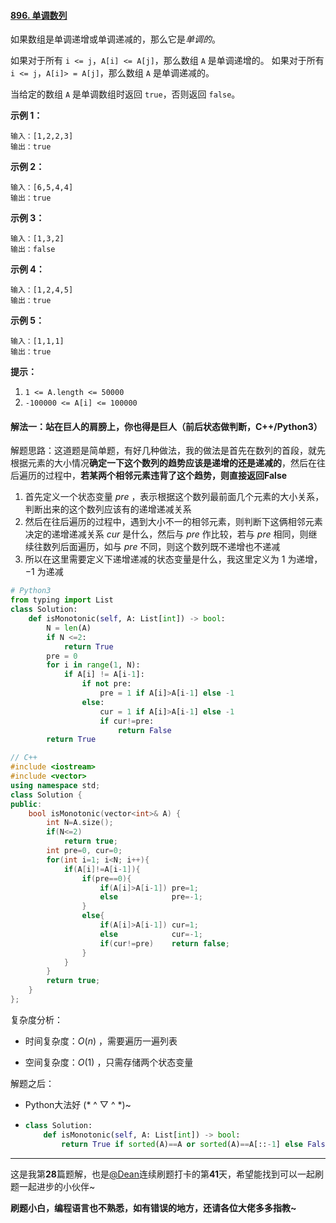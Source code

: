 #### [896. 单调数列](https://leetcode-cn.com/problems/monotonic-array/)

如果数组是单调递增或单调递减的，那么它是*单调的*。

如果对于所有 `i <= j`，`A[i] <= A[j]`，那么数组 `A` 是单调递增的。 如果对于所有 `i <= j`，`A[i]> = A[j]`，那么数组 `A` 是单调递减的。

当给定的数组 `A` 是单调数组时返回 `true`，否则返回 `false`。

 **示例 1：**

```
输入：[1,2,2,3]
输出：true
```

**示例 2：**

```
输入：[6,5,4,4]
输出：true
```

**示例 3：**

```
输入：[1,3,2]
输出：false
```

**示例 4：**

```
输入：[1,2,4,5]
输出：true
```

**示例 5：**

```
输入：[1,1,1]
输出：true
```

 **提示：**

1. `1 <= A.length <= 50000`
2. `-100000 <= A[i] <= 100000`

#### 解法一：站在巨人的肩膀上，你也得是巨人（前后状态做判断，C++/Python3）

解题思路：这道题是简单题，有好几种做法，我的做法是首先在数列的首段，就先根据元素的大小情况**确定一下这个数列的趋势应该是递增的还是递减的**，然后在往后遍历的过程中，**若某两个相邻元素违背了这个趋势，则直接返回False**

1. 首先定义一个状态变量 $pre$ ，表示根据这个数列最前面几个元素的大小关系，判断出来的这个数列应该有的递增递减关系
2. 然后在往后遍历的过程中，遇到大小不一的相邻元素，则判断下这俩相邻元素决定的递增递减关系 $cur$ 是什么，然后与 $pre$ 作比较，若与 $pre$ 相同，则继续往数列后面遍历，如与 $pre$ 不同，则这个数列既不递增也不递减
3. 所以在这里需要定义下递增递减的状态变量是什么，我这里定义为 $1$ 为递增， $-1$ 为递减

```python
# Python3
from typing import List
class Solution:
    def isMonotonic(self, A: List[int]) -> bool:
        N = len(A)
        if N <=2:
            return True
        pre = 0
        for i in range(1, N):
            if A[i] != A[i-1]:
                if not pre:
                    pre = 1 if A[i]>A[i-1] else -1
                else:
                    cur = 1 if A[i]>A[i-1] else -1
                    if cur!=pre:
                        return False
        return True
```

```c++
// C++
#include <iostream>
#include <vector>
using namespace std;
class Solution {
public:
    bool isMonotonic(vector<int>& A) {
        int N=A.size();
        if(N<=2)
            return true;
        int pre=0, cur=0;
        for(int i=1; i<N; i++){
            if(A[i]!=A[i-1]){
                if(pre==0){
                    if(A[i]>A[i-1]) pre=1;
                    else            pre=-1;
                }
                else{
                    if(A[i]>A[i-1]) cur=1;
                    else            cur=-1;
                    if(cur!=pre)    return false;
                }
            }
        }
        return true;
    }
};
```

复杂度分析：

- 时间复杂度：$O(n)$ ，需要遍历一遍列表

- 空间复杂度：$O(1)$ ，只需存储两个状态变量

解题之后：

- Python大法好 (* ^ ▽ ^ *)~

- ```python
  class Solution:
      def isMonotonic(self, A: List[int]) -> bool:
          return True if sorted(A)==A or sorted(A)==A[::-1] else False
  ```

____

这是我第**28**篇题解，也是[@Dean](https://leetcode-cn.com/u/dean-98543/)连续刷题打卡的第**41**天，希望能找到可以一起刷题一起进步的小伙伴~

**刷题小白，编程语言也不熟悉，如有错误的地方，还请各位大佬多多指教~**